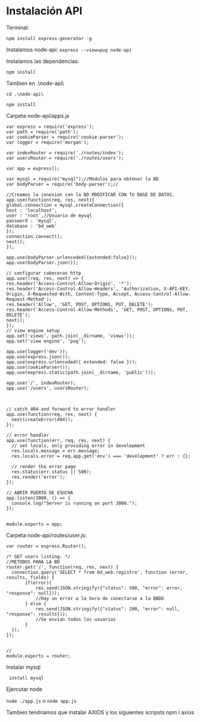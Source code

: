 # Instalación API
Terminal:

```npm install express-generator -g```

Instalamos node-api:
```express --view=pug node-api```

Instalamos las dependencias:

```npm install```


Tambien en .\node-api\


```cd .\node-api\```


```npm install```

Carpeta node-api/apps.js


```var createError = require('http-errors');
var express = require('express');
var path = require('path');
var cookieParser = require('cookie-parser');
var logger = require('morgan');

var indexRouter = require('./routes/index');
var usersRouter = require('./routes/users');

var app = express();

var mysql = require("mysql");//Modulos para obtener la BD
var bodyParser = require('body-parser');//

//Creamos la conexion con la BD MODIFICAR CON TU BASE DE DATOS.
app.use(function(req, res, next){
global.connection = mysql.createConnection({
host : 'localhost',
user : 'root',//Usuario de mysql
password : 'mysql',
database : 'bd_web'
});
connection.connect();
next();
});

app.use(bodyParser.urlencoded({extended:false}));
app.use(bodyParser.json());

// configurar cabeceras http
app.use((req, res, next) => {
res.header('Access-Control-Allow-Origin', '*');
res.header('Access-Control-Allow-Headers', 'Authorization, X-API-KEY, Origin, X-Requested-With, Content-Type, Accept, Access-Control-Allow-Request-Method');
res.header('Allow', 'GET, POST, OPTIONS, PUT, DELETE');
res.header('Access-Control-Allow-Methods', 'GET, POST, OPTIONS, PUT, DELETE');
next();
});
// view engine setup
app.set('views', path.join(__dirname, 'views'));
app.set('view engine', 'pug');

app.use(logger('dev'));
app.use(express.json());
app.use(express.urlencoded({ extended: false }));
app.use(cookieParser());
app.use(express.static(path.join(__dirname, 'public')));

app.use('/', indexRouter);
app.use('/users', usersRouter);



// catch 404 and forward to error handler
app.use(function(req, res, next) {
  next(createError(404));
});

// error handler
app.use(function(err, req, res, next) {
  // set locals, only providing error in development
  res.locals.message = err.message;
  res.locals.error = req.app.get('env') === 'development' ? err : {};

  // render the error page
  res.status(err.status || 500);
  res.render('error');
});

// ABRIR PUERTO DE ESUCHA
app.listen(3000, () => {
  console.log("Server is running on port 3000.");
});


module.exports = app;
```

Carpeta node-api/routes/user.js:

``` var express = require('express');
var router = express.Router();

/* GET users listing. */
//METODOS PARA LA BD 
router.get('/', function(req, res, next) {
  connection.query('SELECT * from bd_web.registro', function (error, results, fields) {
       if(error){
           res.send(JSON.stringify({"status": 500, "error": error, "response": null}));
           //Hay un error a la hora de conectarse a la BBDD
       } else {
           res.send(JSON.stringify({"status": 200, "error": null, "response": results}));
           //Se envian todos los usuarios
       }
  });
});


// 
module.exports = router;
```

Instalar mysql

``` install mysql```

Ejercutar node

``node ./app.js`` o ``node app.js``

Tambien tendriamos que instalar AXIOS
y los siguientes scripsts
npm i axios

